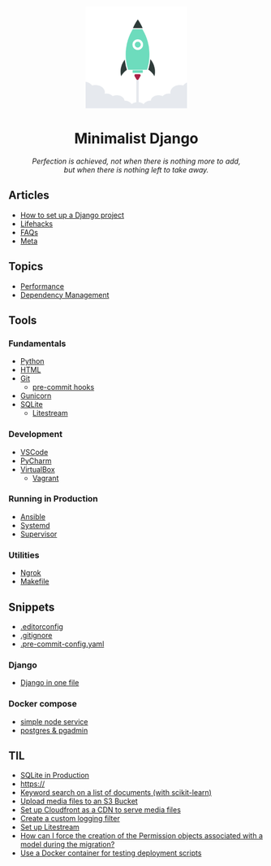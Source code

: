 
<div align="center">
  <img width="200" src="https://raw.githubusercontent.com/ViggieM/minimalistdjango/main/media/django-rocket.svg" alt="django rocket">
</div>

<h1 align="center">Minimalist Django</h1>

<p align="center">
  <i>Perfection is achieved, not when there is nothing more to add, <br> but when there is nothing left to take away.</i>
</p>

## Articles

* [How to set up a Django project](articles/create-a-django-project.md)
* [Lifehacks](articles/lifehacks.md)
* [FAQs](articles/FAQs.md)
* [Meta](articles/meta.md)

## Topics

* [Performance](topics/performance.md)
* [Dependency Management](topics/dependency-management.md)

## Tools

### Fundamentals
* [Python](tools/python.md)
* [HTML](tools/HTML.md)
* [Git](tools/git.md)
  * [pre-commit hooks](tools/pre-commit.md)
* [Gunicorn](tools/gunicorn.md)
* [SQLite](tools/sqlite.md)
  * [Litestream](tools/litestream.md)

### Development
* [VSCode](tools/vscode.md)
* [PyCharm](tools/pycharm.md)
* [VirtualBox](tools/virtualbox.md)
  * [Vagrant](tools/vagrant.md)

### Running in Production
* [Ansible](tools/ansible.md)
* [Systemd](tools/systemd.md)
* [Supervisor](tools/supervisor.md)

### Utilities
* [Ngrok](tools/ngrok.md)
* [Makefile](tools/makefile.md)

## Snippets

* [.editorconfig](snippets/.editorconfig)
* [.gitignore](snippets/.gitignore)
* [.pre-commit-config.yaml](snippets/.pre-commit-config.yaml)

### Django

* [Django in one file](snippets/django-onefile-project-template.md)

### Docker compose

* [simple node service](snippets/docker-compose-node.yaml)
* [postgres & pgadmin](snippets/docker-compose-postgres.yaml)

## TIL

* [SQLite in Production](TIL/2023-06-18-sqlite-in-production.md)
* [https://](TIL/2023-07-26-https.md)
* [Keyword search on a list of documents (with scikit-learn)](TIL/2024-04-25-search-documents-with-scikit-learn.ipynb)
* [Upload media files to an S3 Bucket](TIL/2024-05-24-media-upload-to-s3-bucket.md)
* [Set up Cloudfront as a CDN to serve media files](TIL/2024-05-27-serve-media-files-from-s3-bucket-through-cloudfront.md)
* [Create a custom logging filter](TIL/2024-06-05-python-logging-custom-filter.md)
* [Set up Litestream](TIL/2024-06-15-setup-litestream.md)
* [How can I force the creation of the Permission objects associated with a model during the migration?](TIL/2024-07-31-emit-post-migrate-signal.md)
* [Use a Docker container for testing deployment scripts](TIL/2024-08-15-docker-container-for-testing-deployment-scripts.md)
